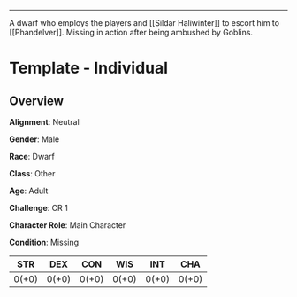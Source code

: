 
---
A dwarf who employs the players and [[Sildar Haliwinter]] to escort him to [[Phandelver]].  Missing in action after being ambushed by Goblins.

# Template - Individual
## Overview
**Alignment**: Neutral

**Gender**: Male

**Race**: Dwarf

**Class**:  Other

**Age**: Adult

**Challenge**: CR 1

**Character Role**: Main Character

**Condition**: Missing


| STR   | DEX   | CON   | WIS   | INT   | CHA   |
| ----- | ----- | ----- | ----- | ----- | ----- |
| 0(+0) | 0(+0) | 0(+0) | 0(+0) | 0(+0) | 0(+0) |
